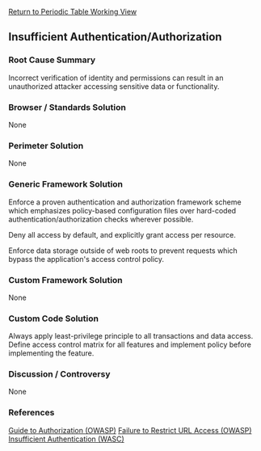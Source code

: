 [Return to Periodic Table Working
View](OWASP_Periodic_Table_of_Vulnerabilities#Periodic_Table_of_Vulnerabilities "wikilink")

## Insufficient Authentication/Authorization

### Root Cause Summary

Incorrect verification of identity and permissions can result in an
unauthorized attacker accessing sensitive data or functionality.

### Browser / Standards Solution

None

### Perimeter Solution

None

### Generic Framework Solution

Enforce a proven authentication and authorization framework scheme which
emphasizes policy-based configuration files over hard-coded
authentication/authorization checks wherever possible.

Deny all access by default, and explicitly grant access per resource.

Enforce data storage outside of web roots to prevent requests which
bypass the application's access control policy.

### Custom Framework Solution

None

### Custom Code Solution

Always apply least-privilege principle to all transactions and data
access. Define access control matrix for all features and implement
policy before implementing the feature.

### Discussion / Controversy

None

### References

[Guide to Authorization
(OWASP)](https://www.owasp.org/index.php/Guide_to_Authorization)
[Failure to Restrict URL Access
(OWASP)](https://www.owasp.org/index.php/Top_10_2010-A8-Failure_to_Restrict_URL_Access)
[Insufficient Authentication
(WASC)](http://projects.webappsec.org/w/page/13246939/Insufficient%20Authentication)